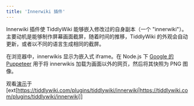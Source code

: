 ```yaml
---
title: 'Innerwiki 插件'
---
```


Innerwiki 插件使 TiddlyWiki 能够嵌入修改过的自身副本（一个 "innerwiki"）。主要动机是能够制作屏幕画面截屏，随着时间的推移，TiddlyWiki 的外观会自动更新，或者以不同的语言生成相同的截屏。

在浏览器中，innerwikis 显示为嵌入式 iframe。在 Node.js 下 [Google 的 Puppeteer](https://pptr.dev/) 用于将 innerwikis 加载为画面以外的网页，然后将其快照为 PNG 图像。

观看[演示]($:/plugins/tiddlywiki/innerwiki/examples)于 [ext[<https://tiddlywiki.com/plugins/tiddlywiki/innerwiki>|https://tiddlywiki.com/plugins/tiddlywiki/innerwiki]]
